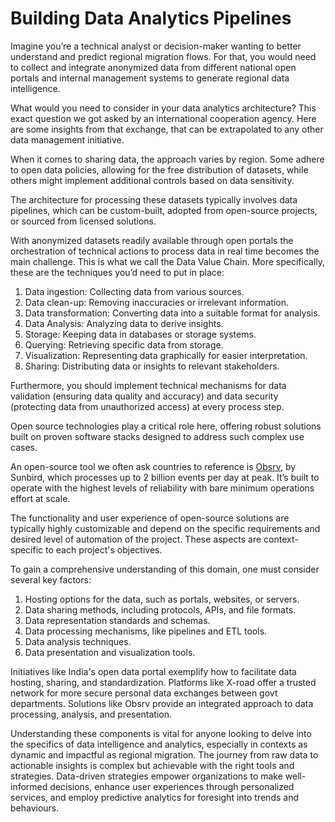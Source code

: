 # Building Data Analytics Pipelines

Imagine you’re a technical analyst or decision-maker wanting to better understand and predict regional migration flows. For that, you would need to collect and integrate anonymized data from different national open portals and internal management systems to generate regional data intelligence.

What would you need to consider in your data analytics architecture? This exact question we got asked by an international cooperation agency. Here are some insights from that exchange, that can be extrapolated to any other data management initiative.

When it comes to sharing data, the approach varies by region. Some adhere to open data policies, allowing for the free distribution of datasets, while others might implement additional controls based on data sensitivity.&#x20;

The architecture for processing these datasets typically involves data pipelines, which can be custom-built, adopted from open-source projects, or sourced from licensed solutions.

With anonymized datasets readily available through open portals the orchestration of technical actions to process data in real time becomes the main challenge. This is what we call the Data Value Chain. More specifically, these are the techniques you’d need to put in place:&#x20;

1. Data ingestion: Collecting data from various sources.
2. Data clean-up: Removing inaccuracies or irrelevant information.
3. Data transformation: Converting data into a suitable format for analysis.
4. Data Analysis: Analyzing data to derive insights.
5. Storage: Keeping data in databases or storage systems.
6. Querying: Retrieving specific data from storage.
7. Visualization: Representing data graphically for easier interpretation.
8. Sharing: Distributing data or insights to relevant stakeholders.

Furthermore, you should implement technical mechanisms for data validation (ensuring data quality and accuracy) and data security (protecting data from unauthorized access) at every process step.

Open source technologies play a critical role here, offering robust solutions built on proven software stacks designed to address such complex use cases.

An open-source tool we often ask countries to reference is [Obsrv](https://obsrv.sunbird.org/), by Sunbird, which processes up to 2 billion events per day at peak. It’s built to operate with the highest levels of reliability with bare minimum operations effort at scale.

The functionality and user experience of open-source solutions are typically highly customizable and depend on the specific requirements and desired level of automation of the project. These aspects are context-specific to each project's objectives.

To gain a comprehensive understanding of this domain, one must consider several key factors:

1. Hosting options for the data, such as portals, websites, or servers.
2. Data sharing methods, including protocols, APIs, and file formats.
3. Data representation standards and schemas.
4. Data processing mechanisms, like pipelines and ETL tools.
5. Data analysis techniques.
6. Data presentation and visualization tools.

Initiatives like India's open data portal exemplify how to facilitate data hosting, sharing, and standardization. Platforms like X-road offer a trusted network for more secure personal data exchanges between govt departments. Solutions like Obsrv provide an integrated approach to data processing, analysis, and presentation.

Understanding these components is vital for anyone looking to delve into the specifics of data intelligence and analytics, especially in contexts as dynamic and impactful as regional migration. The journey from raw data to actionable insights is complex but achievable with the right tools and strategies. Data-driven strategies empower organizations to make well-informed decisions, enhance user experiences through personalized services, and employ predictive analytics for foresight into trends and behaviours.
